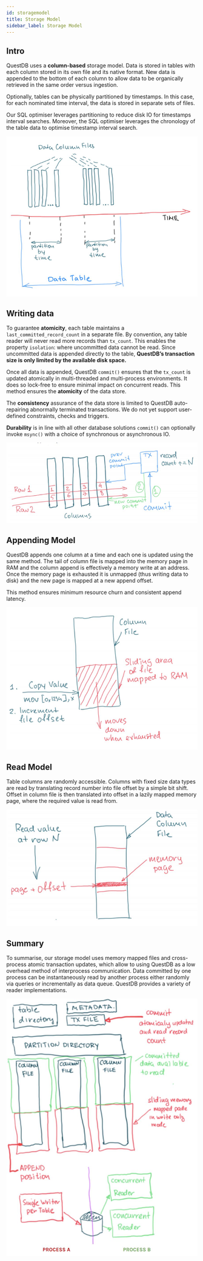```yaml
---
id: storagemodel
title: Storage Model
sidebar_label: Storage Model
---
```


## Intro
QuestDB uses a **column-based** storage model. Data is stored in tables with each column stored in its own file
 and its native format. New data is appended to the bottom of each column 
 to allow data to be organically retrieved in the same order versus ingestion. 
 
 Optionally, tables can be physically partitioned by timestamps.  In this case, 
 for each nominated time interval, the data is stored in separate sets of files. 
 
 Our SQL optimiser leverages partitioning to reduce disk IO for timestamps interval searches. 
 Moreover, the SQL optimiser leverages the chronology of the table data to optimise timestamp interval 
 search.
 
![alt-text](assets/storage1.JPG)
 
## Writing data
 To guarantee **atomicity**, each table maintains a `last_committed_record_count` in a separate file. 
 By convention, any table reader will never read more records than  `tx_count`. 
 This enables the property `isolation`: where uncommitted data cannot be read. 
 Since uncommitted data is appended directly to the table, 
 **QuestDB’s transaction size is only limited by the available disk space.**
 
 Once all data is appended, QuestDB `commit()` ensures that the 
 `tx_count` is updated atomically in multi-threaded and multi-process environments. 
 It does so lock-free to ensure minimal impact on concurrent reads. 
 This method ensures the **atomicity** of the data store.
 
 The **consistency** assurance of the data store is limited to 
 QuestDB auto-repairing abnormally terminated transactions. 
 We do not yet support user-defined constraints, checks and triggers.
 
 **Durability** is in line with all other database solutions `commit()` can optionally invoke `msync()`
 with a choice of synchronous or asynchronous IO.

![alt-text](assets/storage2.JPG)
 
## Appending Model
QuestDB appends one column at a time and each one is updated using the same method. 
The tail of column file is mapped into the memory page in RAM and the column append is effectively a 
memory write at an address. Once the memory  page is exhausted it is unmapped (thus writing data to disk) 
and the new page is mapped at a new append offset.
 
This method ensures minimum resource churn and consistent append latency. 
 
![alt-text](assets/storage3.JPG)
  
## Read Model
Table columns are randomly accessible. Columns with fixed size data types are read by translating 
record number into file offset by a simple bit shift. Offset in column file is then translated into 
offset in a lazily mapped memory page, where the required value is read from.
  
![alt-text](assets/storage4.JPG)

## Summary
To summarise, our storage model uses memory mapped files and cross-process atomic transaction updates, 
which allow to using QuestDB as a low overhead method of interprocess communication. Data committed by 
one process can be instantaneously read by another process either randomly via queries or incrementally 
as data queue. QuestDB provides a variety of reader implementations. 
   
![alt-text](assets/storage5.JPG)